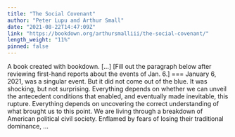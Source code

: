 ```yaml
---
title: "The Social Covenant"
author: "Peter Lupu and Arthur Small"
date: "2021-08-22T14:47:09Z"
link: "https://bookdown.org/arthursmalliii/the-social-covenant/"
length_weight: "11%"
pinned: false
---
```


A book created with bookdown. [...] [Fill out the paragraph below after reviewing first-hand reports about the events of Jan. 6.] === January 6, 2021, was a singular event. But it did not come out of the blue. It was shocking, but not surprising. Everything depends on whether we can unveil the antecedent conditions that enabled, and eventually made inevitable, this rupture. Everything depends on uncovering the correct understanding of what brought us to this point. We are living through a breakdown of American political civil society. Enflamed by fears of losing their traditional dominance, ...
